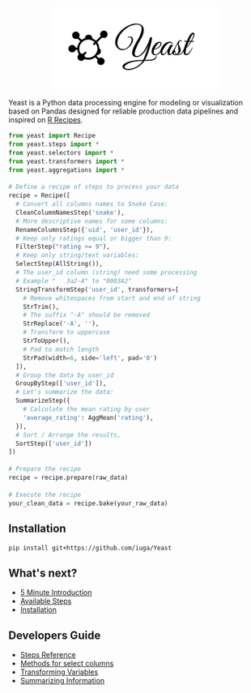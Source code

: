 <p align="center">
  <img src="logo.png" alt="Yeast logo">
</p>

Yeast is a Python data processing engine for modeling or visualization based on Pandas designed for
reliable production data pipelines and inspired on [R Recipes](https://tidymodels.github.io/recipes/).

```python
from yeast import Recipe
from yeast.steps import *
from yeast.selectors import *
from yeast.transformers import *
from yeast.aggregations import *

# Define a recipe of steps to process your data
recipe = Recipe([
  # Convert all columns names to Snake Case:
  CleanColumnNamesStep('snake'),
  # More descriptive names for some columns:
  RenameColumnsStep({'uid', 'user_id'}),
  # Keep only ratings equal or bigger than 9:
  FilterStep("rating >= 9"),
  # Keep only string/text variables:
  SelectStep(AllString()),
  # The user_id column (string) need some processing
  # Example "   3a2-A" to "0003A2"
  StringTransformStep('user_id', transformers=[
    # Remove whitespaces from start and end of string
    StrTrim(),
    # The suffix "-A" should be removed
    StrReplace('-A', ''),
    # Transform to uppercase
    StrToUpper(),
    # Pad to match length
    StrPad(width=6, side='left', pad='0')
  ]),
  # Group the data by user_id
  GroupByStep(['user_id']),
  # Let's summarize the data:
  SummarizeStep({
    # Calculate the mean rating by user
    'average_rating': AggMean('rating'),
  }),
  # Sort / Arrange the results,
  SortStep(['user_id'])
])

# Prepare the recipe
recipe = recipe.prepare(raw_data)

# Execute the recipe
your_clean_data = recipe.bake(your_raw_data)
```

## Installation

```
pip install git+https://github.com/iuga/Yeast
```

## What's next?

- [5 Minute Introduction](introduction.md)
- [Available Steps](steps.md)
- [Installation](install.md)

## Developers Guide

- [Steps Reference](reference.md)
- [Methods for select columns](selectors.md)
- [Transforming Variables](transformers.md)
- [Summarizing Information](aggregations.md)
